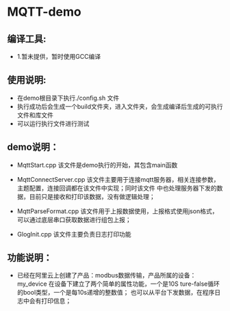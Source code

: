 MQTT-demo
===========
## 编译工具:
- 1.暂未提供，暂时使用GCC编译


## 使用说明:
- 在demo根目录下执行./config.sh 文件
- 执行成功后会生成一个build文件夹，进入文件夹，会生成编译后生成的可执行文件和库文件
- 可以运行执行文件进行测试

## demo说明：
- MqttStart.cpp 
    该文件是demo执行的开始，其包含main函数

- MqttConnectServer.cpp
    该文件主要用于连接mqtt服务器，相关连接参数，主题配置，连接回调都在该文件中实现；同时该文件
    中也处理服务器下发的数据，目前只是接收和打印该数据，没有做逻辑处理；

- MqttParseFormat.cpp
    该文件用于上报数据使用，上报格式使用json格式，可以通过底层串口获取数据进行组包上报；

- GlogInit.cpp
    该文件主要负责日志打印功能

## 功能说明：
-   已经在阿里云上创建了产品：modbus数据传输，产品所属的设备：my_device
    在设备下建立了两个简单的属性功能，一个是10S ture-false循环的bool类型，一个是每10s递增的整数值；
    也可以从平台下发数据，在程序日志中会有打印信息；
